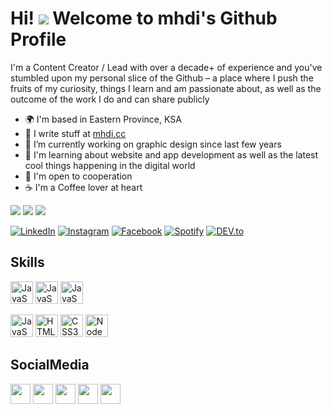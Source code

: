 Hi! ![](https://user-images.githubusercontent.com/18350557/176309783-0785949b-9127-417c-8b55-ab5a4333674e.gif) Welcome to mhdi's Github Profile
==================================================================================================================================
I'm a Content Creator / Lead with over a decade+ of experience and you've stumbled upon my personal slice of the Github – a place where I push the fruits of my curiosity, things I learn and am passionate about, as well as the outcome of the work I do and can share publicly

* 🌍  I'm based in Eastern Province, KSA
* 📝  I write stuff at [mhdi.cc](https://mhdi.cc)
* 🔭  I’m currently working on graphic design since last few years
* 🧠  I'm learning about website and app development as well as the latest cool things happening in the digital world
* 🤝  I'm open to cooperation
* ☕  I'm a Coffee lover at heart

<a href="https://github.com/6sh" target="_blank" rel="noreferrer"><img
src="https://img.shields.io/github/followers/6sh?logo=github&style=for-the-badge&color=990000&labelColor=000000" /></a>
<a href="https://twitter.com/i1iox" target="_blank" rel="noreferrer"><img
src="https://img.shields.io/twitter/follow/i1iox?logo=twitter&style=for-the-badge&color=990000&labelColor=000000"
/></a>
<a href="https://www.youtube.com/@ic1x" target="_blank" rel="noreferrer"><img
src="https://img.shields.io/youtube/channel/subscribers/UCi1iBFQphcwWZc70hpslV7w?logo=youtube&style=for-the-badge&color=990000&labelColor=000000"
/></a>

<a href="https://www.linkedin.com/in/mahdi-almuhanna-270b01276" target="_blank"><img src="https://img.shields.io/badge/LinkedIn-%230077B5.svg?&style=flat-square&logo=linkedin&logoColor=white" alt="LinkedIn"></a>
<a href="https://www.instagram.com/zer_hd" target="_blank"><img src="https://img.shields.io/badge/Instagram-%23E4405F.svg?&style=flat-square&logo=instagram&logoColor=white" alt="Instagram"></a>
<a href="https://www.facebook.com" target="_blank"><img src="https://img.shields.io/badge/Facebook-%231877F2.svg?&style=flat-square&logo=facebook&logoColor=white" alt="Facebook"></a>
<a href="https://open.spotify.com/user/316k3a7dfbtjey7e57xbi56ejfye" target="_blank"><img src="https://img.shields.io/badge/Spotify-%231ED760.svg?&style=flat-square&logo=spotify&logoColor=white" alt="Spotify"></a>
<a href="https://dev.to/uzn" target="_blank"><img src="https://img.shields.io/badge/DEV-%230A0A0A.svg?&style=flat-square&logo=DEV.to&logoColor=white" alt="DEV.to"></a>

## Skills

<p align="left">
<a href="https://www.adobe.com/apps/all/desktop/pdp/illustrator" target="_blank" rel="noreferrer"><img src="https://github-production-user-asset-6210df.s3.amazonaws.com/68116594/288511491-fd2ea351-7dc9-406e-9755-10e8e9cfdf1f.png" width="36" height="36" alt="JavaScript" /></a>
<a href="https://www.adobe.com/apps/all/desktop/pdp/photoshop" target="_blank" rel="noreferrer"><img src="https://github-production-user-asset-6210df.s3.amazonaws.com/68116594/288511494-d4f1fd38-beb2-4bd5-831a-1baf4f5d40e3.png" width="36" height="36" alt="JavaScript" /></a>
<a href="https://www.adobe.com/apps/all/desktop/pdp/after-effects" target="_blank" rel="noreferrer"><img src="https://github-production-user-asset-6210df.s3.amazonaws.com/68116594/288511480-273a74f7-3147-47f9-9a0b-264f52671114.png" width="36" height="36" alt="JavaScript" /></a>
</p>
<p align="left">
<a href="https://developer.mozilla.org/en-US/docs/Web/JavaScript" target="_blank" rel="noreferrer"><img src="https://raw.githubusercontent.com/danielcranney/readme-generator/main/public/icons/skills/javascript-colored.svg" width="36" height="36" alt="JavaScript" /></a>
<a href="https://developer.mozilla.org/en-US/docs/Glossary/HTML5" target="_blank" rel="noreferrer"><img src="https://raw.githubusercontent.com/danielcranney/readme-generator/main/public/icons/skills/html5-colored.svg" width="36" height="36" alt="HTML5" /></a>
<a href="https://www.w3.org/TR/CSS/#css" target="_blank" rel="noreferrer"><img src="https://raw.githubusercontent.com/danielcranney/readme-generator/main/public/icons/skills/css3-colored.svg" width="36" height="36" alt="CSS3" /></a>
<a href="https://nodejs.org/en/" target="_blank" rel="noreferrer"><img src="https://raw.githubusercontent.com/danielcranney/readme-generator/main/public/icons/skills/nodejs-colored.svg" width="36" height="36" alt="NodeJS" /></a>
</p>

## SocialMedia

<p align="left">
<a href="https://www.instagram.com/zer_hd" target="_blank" rel="noreferrer"><img src="https://raw.githubusercontent.com/danielcranney/readme-generator/main/public/icons/socials/instagram.svg" width="32" height="32" /></a> <a href="https://github.com/6sh" target="_blank" rel="noreferrer"><img src="https://raw.githubusercontent.com/danielcranney/readme-generator/main/public/icons/socials/github.svg" width="32" height="32" /></a> <a href="https://www.linkedin.com/in/mahdi-almuhanna-270b01276" target="_blank" rel="noreferrer"><img src="https://raw.githubusercontent.com/danielcranney/readme-generator/main/public/icons/socials/linkedin.svg" width="32" height="32" /></a> <a href="https://twitter.com/i1iox" target="_blank" rel="noreferrer"><img src="https://raw.githubusercontent.com/danielcranney/readme-generator/main/public/icons/socials/twitter.svg" width="32" height="32" /></a> <a href="https://www.youtube.com/@ic1x" target="_blank" rel="noreferrer"><img src="https://raw.githubusercontent.com/danielcranney/readme-generator/main/public/icons/socials/youtube.svg" width="32" height="32" /></a> </p>

<!--
<b>My GitHub Stats</b>

<a href="https://github.com/6sh">
  <img height="225" src="https://github-readme-stats.vercel.app/api?username=6sh&show_icons=true&theme=dark&include_all_commits=true&count_private=true"/>
  <img height="225" src="https://github-readme-stats.vercel.app/api/top-langs/?username=6sh&theme=dark"/>
</a>
-->
